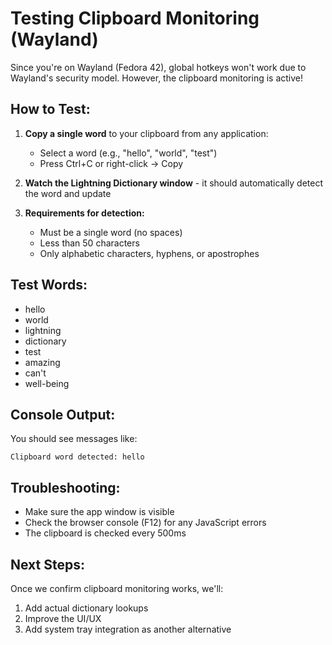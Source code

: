 # Testing Clipboard Monitoring (Wayland)

Since you're on Wayland (Fedora 42), global hotkeys won't work due to Wayland's security model. However, the clipboard monitoring is active!

## How to Test:

1. **Copy a single word** to your clipboard from any application:
   - Select a word (e.g., "hello", "world", "test")
   - Press Ctrl+C or right-click → Copy

2. **Watch the Lightning Dictionary window** - it should automatically detect the word and update

3. **Requirements for detection:**
   - Must be a single word (no spaces)
   - Less than 50 characters
   - Only alphabetic characters, hyphens, or apostrophes

## Test Words:
- hello
- world
- lightning
- dictionary
- test
- amazing
- can't
- well-being

## Console Output:
You should see messages like:
```
Clipboard word detected: hello
```

## Troubleshooting:
- Make sure the app window is visible
- Check the browser console (F12) for any JavaScript errors
- The clipboard is checked every 500ms

## Next Steps:
Once we confirm clipboard monitoring works, we'll:
1. Add actual dictionary lookups
2. Improve the UI/UX
3. Add system tray integration as another alternative